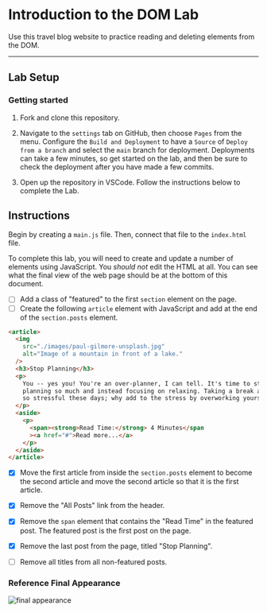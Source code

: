 # Introduction to the DOM Lab

Use this travel blog website to practice reading and deleting elements from the DOM.

---

## Lab Setup

### Getting started

1. Fork and clone this repository.

1. Navigate to the `settings` tab on GitHub, then choose `Pages` from the menu. Configure the `Build and Deployment` to have a `Source` of `Deploy from a branch` and select the `main` branch for deployment. Deployments can take a few minutes, so get started on the lab, and then be sure to check the deployment after you have made a few commits.

1. Open up the repository in VSCode. Follow the instructions below to complete the Lab.

## Instructions

Begin by creating a `main.js` file. Then, connect that file to the `index.html` file.

To complete this lab, you will need to create and update a number of elements using JavaScript. You _should not_ edit the HTML at all. You can see what the final view of the web page should be at the bottom of this document.

- [ ] Add a class of "featured" to the first `section` element on the page.
- [ ] Create the following `article` element with JavaScript and add at the end of the `section.posts` element.

```html
<article>
  <img
    src="./images/paul-gilmore-unsplash.jpg"
    alt="Image of a mountain in front of a lake."
  />
  <h3>Stop Planning</h3>
  <p>
    You -- yes you! You're an over-planner, I can tell. It's time to stop
    planning so much and instead focusing on relaxing. Taking a break at all is
    so stressful these days; why add to the stress by overworking yourself?
  </p>
  <aside>
    <p>
      <span><strong>Read Time:</strong> 4 Minutes</span
      ><a href="#">Read more...</a>
    </p>
  </aside>
</article>
```

- [x] Move the first article from inside the `section.posts` element to become the second article and move the second article so that it is the first article.

- [x] Remove the "All Posts" link from the header.
- [x] Remove the `span` element that contains the "Read Time" in the featured post. The featured post is the first post on the page.
- [x] Remove the last post from the page, titled "Stop Planning".
- [ ] Remove all titles from all non-featured posts.

### Reference Final Appearance

![final appearance](./images/final.png)
